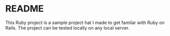 # README
This Ruby project is a sample project hat I made to get familar with Ruby on Rails. The project can be tested locally on any local server.
